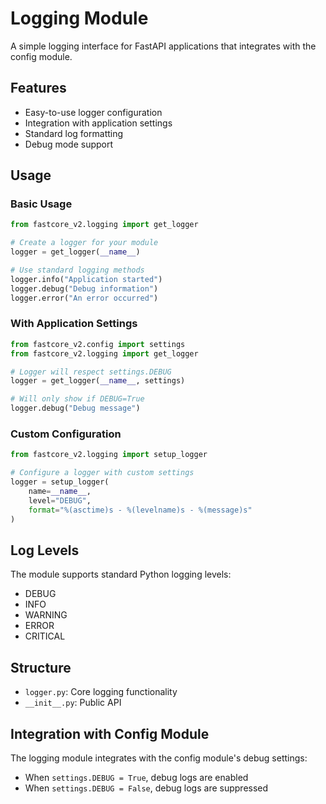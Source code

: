 # Logging Module

A simple logging interface for FastAPI applications that integrates with the config module.

## Features

- Easy-to-use logger configuration
- Integration with application settings
- Standard log formatting
- Debug mode support

## Usage

### Basic Usage

```python
from fastcore_v2.logging import get_logger

# Create a logger for your module
logger = get_logger(__name__)

# Use standard logging methods
logger.info("Application started")
logger.debug("Debug information")
logger.error("An error occurred")
```

### With Application Settings

```python
from fastcore_v2.config import settings
from fastcore_v2.logging import get_logger

# Logger will respect settings.DEBUG
logger = get_logger(__name__, settings)

# Will only show if DEBUG=True
logger.debug("Debug message")
```

### Custom Configuration

```python
from fastcore_v2.logging import setup_logger

# Configure a logger with custom settings
logger = setup_logger(
    name=__name__,
    level="DEBUG",
    format="%(asctime)s - %(levelname)s - %(message)s"
)
```

## Log Levels

The module supports standard Python logging levels:
- DEBUG
- INFO
- WARNING
- ERROR
- CRITICAL

## Structure

- `logger.py`: Core logging functionality
- `__init__.py`: Public API

## Integration with Config Module

The logging module integrates with the config module's debug settings:
- When `settings.DEBUG = True`, debug logs are enabled
- When `settings.DEBUG = False`, debug logs are suppressed